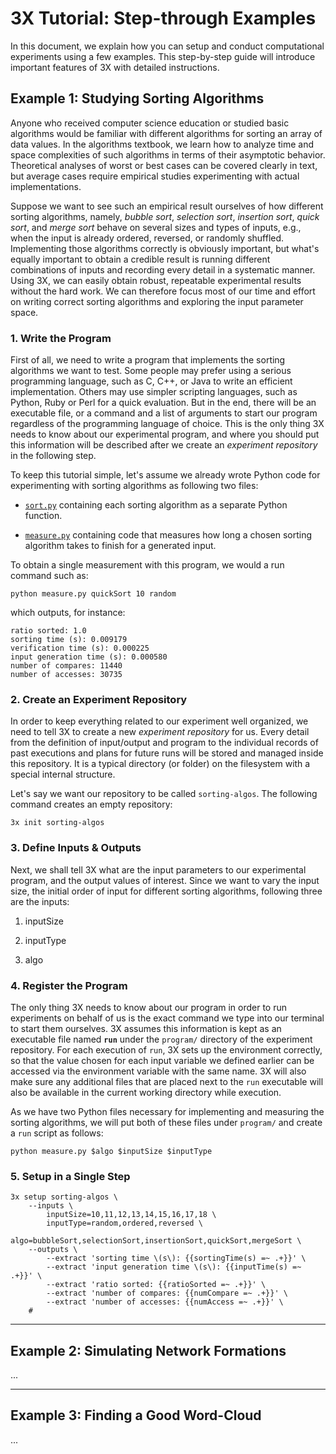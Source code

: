 # <i class="icon-beaker"></i> 3X Tutorial: Step-through Examples
<style>@import url(http://netdna.bootstrapcdn.com/font-awesome/3.0.2/css/font-awesome.css);</style>

In this document, we explain how you can setup and conduct computational
experiments using a few examples.  This step-by-step guide will introduce
important features of 3X with detailed instructions.


## Example 1: Studying Sorting Algorithms

Anyone who received computer science education or studied basic algorithms
would be familiar with different algorithms for sorting an array of data
values.  In the algorithms textbook, we learn how to analyze time and space
complexities of such algorithms in terms of their asymptotic behavior.
Theoretical analyses of worst or best cases can be covered clearly in text, but
average cases require empirical studies experimenting with actual
implementations.

Suppose we want to see such an empirical result ourselves of how different
sorting algorithms, namely, *bubble sort*, *selection sort*, *insertion sort*,
*quick sort*, and *merge sort* behave on several sizes and types of inputs,
e.g., when the input is already ordered, reversed, or randomly shuffled.
Implementing those algorithms correctly is obviously important, but what's
equally important to obtain a credible result is running different combinations
of inputs and recording every detail in a systematic manner.  Using 3X, we can
easily obtain robust, repeatable experimental results without the hard work.
We can therefore focus most of our time and effort on writing correct sorting
algorithms and exploring the input parameter space.

### 1. Write the Program
First of all, we need to write a program that implements the sorting algorithms
we want to test.  Some people may prefer using a serious programming language,
such as C, C++, or Java to write an efficient implementation.  Others may use
simpler scripting languages, such as Python, Ruby or Perl for a quick
evaluation.  But in the end, there will be an executable file, or a command and
a list of arguments to start our program regardless of the programming language
of choice.  This is the only thing 3X needs to know about our experimental
program, and where you should put this information will be described after we
create an *experiment repository* in the following step.

To keep this tutorial simple, let's assume we already wrote Python code for
experimenting with sorting algorithms as following two files:

* [`sort.py`](examples/sorting-algos/program/sort.py)
    containing each sorting algorithm as a separate Python function.

* [`measure.py`](examples/sorting-algos/program/measure.py)
    containing code that measures how long a chosen sorting algorithm takes to
    finish for a generated input.

To obtain a single measurement with this program, we would a run command such
as:

    python measure.py quickSort 10 random

which outputs, for instance:

    ratio sorted: 1.0
    sorting time (s): 0.009179
    verification time (s): 0.000225
    input generation time (s): 0.000580
    number of compares: 11440
    number of accesses: 30735


### 2. Create an Experiment Repository

In order to keep everything related to our experiment well organized, we need
to tell 3X to create a new *experiment repository* for us.  Every detail from
the definition of input/output and program to the individual records of past
executions and plans for future runs will be stored and managed inside this
repository.  It is a typical directory (or folder) on the filesystem with a
special internal structure.

Let's say we want our repository to be called `sorting-algos`.  The following
command creates an empty repository:

    3x init sorting-algos


### 3. Define Inputs & Outputs
Next, we shall tell 3X what are the input parameters to our experimental
program, and the output values of interest.  Since we want to vary the input
size, the initial order of input for different sorting algorithms, following
three are the inputs:

1. inputSize
    


2. inputType

    

3. algo

    

### 4. Register the Program

The only thing 3X needs to know about our program in order to run experiments
on behalf of us is the exact command we type into our terminal to start them
ourselves.  3X assumes this information is kept as an executable file named
**`run`** under the `program/` directory of the experiment repository.  For
each execution of `run`, 3X sets up the environment correctly, so that the
value chosen for each input variable we defined earlier can be accessed via the
environment variable with the same name.  3X will also make sure any additional
files that are placed next to the `run` executable will also be available in
the current working directory while execution.

As we have two Python files necessary for implementing and measuring the
sorting algorithms, we will put both of these files under `program/` and create
a `run` script as follows:

    python measure.py $algo $inputSize $inputType



### 5. Setup in a Single Step

    3x setup sorting-algos \
        --inputs \
            inputSize=10,11,12,13,14,15,16,17,18 \
            inputType=random,ordered,reversed \
            algo=bubbleSort,selectionSort,insertionSort,quickSort,mergeSort \
        --outputs \
            --extract 'sorting time \(s\): {{sortingTime(s) =~ .+}}' \
            --extract 'input generation time \(s\): {{inputTime(s) =~ .+}}' \
            --extract 'ratio sorted: {{ratioSorted =~ .+}}' \
            --extract 'number of compares: {{numCompare =~ .+}}' \
            --extract 'number of accesses: {{numAccess =~ .+}}' \
        #


* * *

## Example 2: Simulating Network Formations
...


* * *

## Example 3: Finding a Good Word-Cloud
...
